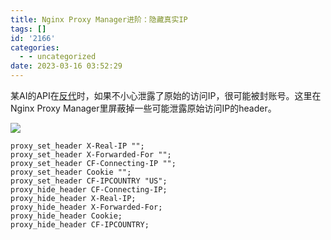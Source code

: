```yaml
---
title: Nginx Proxy Manager进阶：隐藏真实IP
tags: []
id: '2166'
categories:
  - - uncategorized
date: 2023-03-16 03:52:29
---
```


某AI的API在[反代](https://occdn.limour.top/2607.html)时，如果不小心泄露了原始的访问IP，很可能被封账号。这里在Nginx Proxy Manager里屏蔽掉一些可能泄露原始访问IP的header。

![](https://img-cdn.limour.top/i/2023/03/16/6412923b21b97.png)

```nginx
proxy_set_header X-Real-IP "";
proxy_set_header X-Forwarded-For "";
proxy_set_header CF-Connecting-IP "";
proxy_set_header Cookie "";
proxy_set_header CF-IPCOUNTRY "US";
proxy_hide_header CF-Connecting-IP;
proxy_hide_header X-Real-IP;
proxy_hide_header X-Forwarded-For;
proxy_hide_header Cookie;
proxy_hide_header CF-IPCOUNTRY;
```